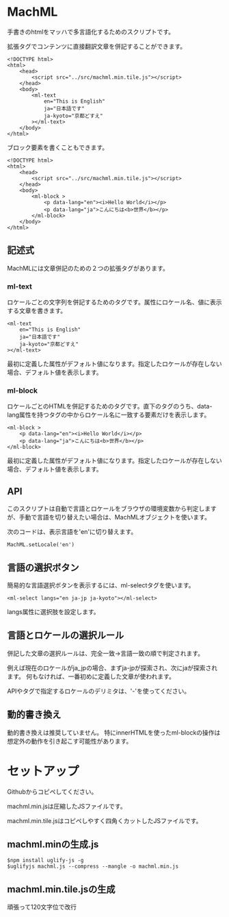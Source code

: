 # MachML
手書きのhtmlをマッハで多言語化するためのスクリプトです。

拡張タグでコンテンツに直接翻訳文章を併記することができます。

```
<!DOCTYPE html>
<html>
	<head>
        <script src="../src/machml.min.tile.js"></script>
	</head>
	<body>
        <ml-text
            en="This is English"
            ja="日本語です"
            ja-kyoto="京都どすえ"
        ></ml-text>
 	</body>
</html>
```

ブロック要素を書くこともできます。
```
<!DOCTYPE html>
<html>
	<head>
        <script src="../src/machml.min.tile.js"></script>
	</head>
	<body>
        <ml-block >
            <p data-lang="en"><i>Hello World</i></p>
            <p data-lang="ja">こんにちは<b>世界</b></p>
        </ml-block>
 	</body>
</html>
```
## 記述式

MachMLには文章併記のための２つの拡張タグがあります。

### ml-text

ロケールごとの文字列を併記するためのタグです。属性にロケール名、値に表示する文章を書きます。
```
<ml-text
    en="This is English"
    ja="日本語です"
    ja-kyoto="京都どすえ"
></ml-text>
```
最初に定義した属性がデフォルト値になります。指定したロケールが存在しない場合、デフォルト値を表示します。

### ml-block

ロケールごとのHTMLを併記するためのタグです。直下のタグのうち、data-lang属性を持つタグの中からロケール名に一致する要素だけを表示します。
```
<ml-block >
    <p data-lang="en"><i>Hello World</i></p>
    <p data-lang="ja">こんにちは<b>世界</b></p>
</ml-block>
```
最初に定義した属性がデフォルト値になります。指定したロケールが存在しない場合、デフォルト値を表示します。



## API
このスクリプトは自動で言語とロケールをブラウザの環境変数から判定しますが、手動で言語を切り替えたい場合は、MachMLオブジェクトを使います。

次のコードは、表示言語を'en'に切り替えます。

```
MachML.setLocale('en')
```

## 言語の選択ボタン

簡易的な言語選択ボタンを表示するには、ml-selectタグを使います。
```
<ml-select langs="en ja-jp ja-kyoto"></ml-select>
```
langs属性に選択肢を設定します。




## 言語とロケールの選択ルール

併記した文章の選択ルールは、完全一致→言語一致の順で判定されます。

例えば現在のロケールがja_jpの場合、まずja-jpが探索され、次にjaが探索されます。
何もなければ、一番初めに定義した文章が使われます。

APIやタグで指定するロケールのデリミタは、'-'を使ってください。



## 動的書き換え
動的書き換えは推奨していません。
特にinnerHTMLを使ったml-blockの操作は想定外の動作を引き起こす可能性があります。



# セットアップ

Githubからコピペしてください。

machml.min.jsは圧縮したJSファイルです。

machml.min.tile.jsはコピペしやすく四角くカットしたJSファイルです。


## machml.minの生成.js

```
$npm install uglify-js -g
$uglifyjs machml.js --compress --mangle -o machml.min.js
```
## machml.min.tile.jsの生成

頑張って120文字位で改行